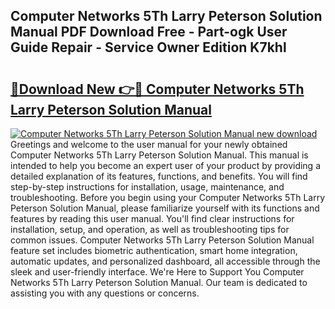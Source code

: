 ## Computer Networks 5Th Larry Peterson Solution Manual PDF Download Free - Part-ogk User Guide Repair - Service Owner Edition K7khl

# <h2><a href="http://bc70670.oget.top/?id=Computer+Networks+5Th+Larry+Peterson+Solution+Manual">🔗Download New 👉🔴 Computer Networks 5Th Larry Peterson Solution Manual</a></h2>

[![Computer Networks 5Th Larry Peterson Solution Manual new download](https://i.imgur.com/5g1atiW.png)](http://bc70670.oget.top/?id=Computer+Networks+5Th+Larry+Peterson+Solution+Manual)
Greetings and welcome to the user manual for your newly obtained Computer Networks 5Th Larry Peterson Solution Manual. This manual is intended to help you become an expert user of your product by providing a detailed explanation of its features, functions, and benefits. You will find step-by-step instructions for installation, usage, maintenance, and troubleshooting. Before you begin using your Computer Networks 5Th Larry Peterson Solution Manual, please familiarize yourself with its functions and features by reading this user manual. You'll find clear instructions for installation, setup, and operation, as well as troubleshooting tips for common issues. Computer Networks 5Th Larry Peterson Solution Manual feature set includes biometric authentication, smart home integration, automatic updates, and personalized dashboard, all accessible through the sleek and user-friendly interface. We're Here to Support You Computer Networks 5Th Larry Peterson Solution Manual. Our team is dedicated to assisting you with any questions or concerns.

